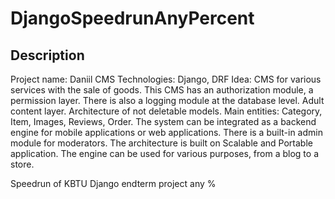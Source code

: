 # DjangoSpeedrunAnyPercent

## Description

Project name: Daniil CMS
Technologies: Django, DRF
Idea: CMS for various services with the sale of goods.
This CMS has an authorization module, a permission layer. There is also a logging module at the database level. Adult content layer. Architecture of not deletable models. Main entities: Category, Item, Images, Reviews, Order. The system can be integrated as a backend engine for mobile applications or web applications. There is a built-in admin module for moderators. The architecture is built on Scalable and Portable application. The engine can be used for various purposes, from a blog to a store.

Speedrun of KBTU Django endterm project any %
